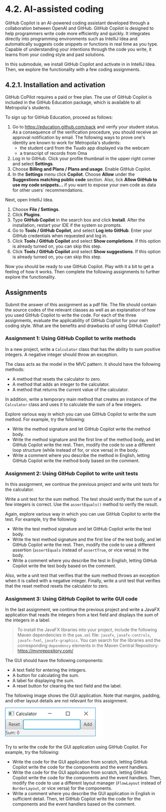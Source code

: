 # 4.2. AI-assisted coding

GitHub Copilot is an AI-powered coding assistant developed through a collaboration between OpenAI and GitHub.
GitHub Copilot is designed to help programmers write code more efficiently and quickly. It integrates directly into programming environments such as IntelliJ Idea and automatically suggests code snippets or functions in real time as you type. Capable of understanding your intentions through the code you write, it learns from your coding style and past solutions.

In this submodule, we install GitHub Copilot and activate in in IntelliJ Idea. Then, we explore the functionality with a few coding assignments.

## 4.2.1. Installation and activation

GitHub CoPilot requires a paid or free plan. The use of GitHub Copilot is included in the GitHub Education package, which is available to all Metropolia's students.

To sign up for GitHub Education, proceed as follows:

1. Go to https://education.github.com/pack and verify your student status.
As a consequence of the verification procedure, you should receive an approval notification by email. The following ways to prove one's identity are known to work for Metropolia's students:
   - the student card from the Tuudo app displayed via the webcam
   - a transcript of records from Oma
2. Log in to GitHub. Click your profile thumbnail in the upper right corner and select **Settings**.
3. Choose **Billing and Plans / Plans and usage**. Enable GitHub Copilot.
4. In the **Settings** menu click **Copilot**. Choose **Allow** under the **Suggestions matching public code** section. Also, tick **Allow GitHub to use my code snippets...** if you want to expose your own code as data for other users´ recommendations.

Next, open IntelliJ Idea.
1. Choose **File / Settings**.
2. Click **Plugins**.
3. Type **GitHub Copilot** in the search box and click **Install**. After the installation, restart your IDE if the system so prompts.
4. Go to **Tools / GitHub Copilot**, and select **Log into GitHub**. Enter your GitHub credentials when requested and log in.
5. Click **Tools  / GitHub Copilot** and select **Show completions**. If this option is already turned on, you can skip this step.
6. Click **Tools  / GitHub Copilot** and select **Show suggestions**. If this option is already turned on, you can skip this step.

Now you should be ready to use GitHub Copilot. Play with it a bit to get a feeling of how it works. Then complete the following assignments to further explore the functionality.

## Assignments

Submit the answer of this assignment as a pdf file. The file should contain the source codes of the relevant classes as well as an explanation of how you used GitHub Copilot to write the code. For each of the three assignments, evaluate the applicability of GitHub Copilot for your own coding style. What are the benefits and drawbacks of using GitHub Copilot?

### Assignment 1: Using GitHub Copilot to write methods

In a new project, write a `Calculator` class that has the ability to sum positive integers. A negative integer should throw an exception.

The class acts as the model in the MVC pattern. It should have the following methods:
- A method that resets the calculator to zero.
- A method that adds an integer to the calculator.
- A method that returns the current value of the calculator.

In addition, write a temporary main method that creates an instance of the `Calculator` class and uses it to calculate the sum of a few integers.

Explore various way in which you can use GitHub Copilot to write the sum method. For example, try the following:

- Write the method signature and let GitHub Copilot write the method body.
- Write the method signature and the first line of the method body, and let GitHub Copilot write the rest. Then, modify the code to use a different loop structure (while instead of for, or vice versa) in the body.
- Write a comment where you describe the method in English, letting GitHub Copilot write the method body based on the comment.

### Assignment 2: Using GitHub Copilot to write unit tests

In this assignment, we continue the previous project and write unit tests for the calculator.

Write a unit test for the sum method. The test should verify that the sum of a few integers is correct. Use the `assertEquals()` method to verify the result.

Again, explore various way in which you can use GitHub Copilot to write the test. For example, try the following:

- Write the test method signature and let GitHub Copilot write the test body.
- Write the test method signature and the first line of the test body, and let GitHub Copilot write the rest. Then, modify the code to use a different assertion (`assertEquals` instead of `assertTrue`, or vice versa) in the body.
- Write a comment where you describe the test in English, letting GitHub Copilot write the test body based on the comment.

Also, write a unit test that verifies that the sum method throws an exception when it is called with a negative integer.
Finally, write a unit test that verifies that the reset method resets the calculator to zero.

### Assignment 3: Using GitHub Copilot to write GUI code

In the last assignment, we continue the previous project and write a JavaFX application that reads the integers from a text field and displays the sum of the integers in a label.

> To install the JavaFX libraries into your project, include the following Maven dependencies in the `pom.xml` file:
> `javafx`, `javafx-controls`, `javafx-fxml`, `javafx-graphics`.
> You can search for the libraries and the corresponding `dependency` elements in the Maven Central Repository: https://mvnrepository.com/

The GUI should have the following components:

- A text field for entering the integers.
- A button for calculating the sum.
- A label for displaying the sum.
- A reset button for clearing the text field and the label.

The following image shows the GUI application. Note that margins, padding, and other layout details are not relevant for this assignment.

![GUI application](images/calculator_ui.png)

Try to write the code for the GUI application using GitHub Copilot. For example, try the following:

- Write the code for the GUI application from scratch, letting GitHub Copilot write the code for the components and the event handlers.
- Write the code for the GUI application from scratch, letting GitHub Copilot write the code for the components and the event handlers. Then, modify the code to use a different layout manager (`FlowLayout` instead of `BorderLayout`, or vice versa) for the components.
- Write a comment where you describe the GUI application in English in sufficient detail. Then, let GitHub Copilot write the code for the components and the event handlers based on the comment.




